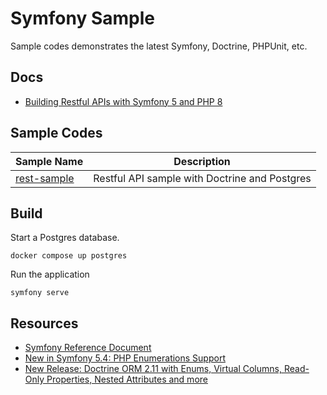 # Symfony Sample

Sample codes demonstrates the latest Symfony, Doctrine, PHPUnit, etc. 

## Docs

* [Building Restful APIs with Symfony 5 and PHP 8](./docs/rest.md)

## Sample Codes

|Sample Name| Description|
|---|---|
|[rest-sample](https://github.com/hantsy/symfony-sample/tree/master/rest-sample)| Restful API sample with Doctrine and Postgres|

## Build 

Start a Postgres database.

```
docker compose up postgres
```

Run the application

```
symfony serve
```

## Resources

* [Symfony Reference Document](https://symfony.com/doc/current/index.html)
* [New in Symfony 5.4: PHP Enumerations Support](https://symfony.com/blog/new-in-symfony-5-4-php-enumerations-support)
* [New Release: Doctrine ORM 2.11 with Enums, Virtual Columns, Read-Only Properties, Nested Attributes and more](https://www.doctrine-project.org/2022/01/11/orm-2.11.html)

